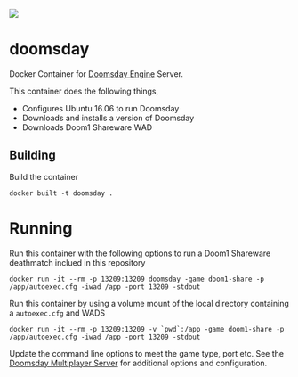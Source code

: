 [![](https://images.microbadger.com/badges/image/ecliptik/doomsday.svg)](http://microbadger.com/images/ecliptik/doomsday "Get your own image badge on microbadger.com")

# doomsday
Docker Container for [Doomsday Engine](http://wiki.dengine.net/w/Multiplayer_server) Server.

This container does the following things,

- Configures Ubuntu 16.06 to run Doomsday
- Downloads and installs a version of Doomsday
- Downloads Doom1 Shareware WAD

## Building

Build the container

```
docker built -t doomsday .
```

# Running
Run this container with the following options to run a Doom1 Shareware deathmatch inclued in this repository

```
docker run -it --rm -p 13209:13209 doomsday -game doom1-share -p /app/autoexec.cfg -iwad /app -port 13209 -stdout
```

Run this container by using a volume mount of the local directory containing a `autoexec.cfg` and WADS

```
docker run -it --rm -p 13209:13209 -v `pwd`:/app -game doom1-share -p /app/autoexec.cfg -iwad /app -port 13209 -stdout
```

Update the command line options to meet the game type, port etc. See the [Doomsday Multiplayer Server](http://wiki.dengine.net/w/Multiplayer_server) for additional options and configuration.
